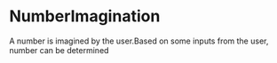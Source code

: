 # NumberImagination
A number is imagined by the user.Based on some inputs from the user, number can be determined
